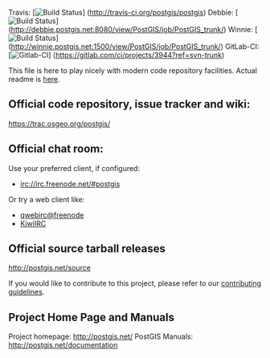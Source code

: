 Travis:
 [![Build Status](https://secure.travis-ci.org/postgis/postgis.png)]
 (http://travis-ci.org/postgis/postgis)
Debbie:
 [![Build Status](http://debbie.postgis.net:8080/buildStatus/icon?job=PostGIS_trunk)]
 (http://debbie.postgis.net:8080/view/PostGIS/job/PostGIS_trunk/)
Winnie:
 [![Build Status](http://winnie.postgis.net:1500/buildStatus/icon?job=PostGIS_trunk)]
 (http://winnie.postgis.net:1500/view/PostGIS/job/PostGIS_trunk/)
GitLab-CI:
 [![Gitlab-CI](https://gitlab.com/postgis/postgis/badges/svn-trunk/build.svg)]
 (https://gitlab.com/ci/projects/3944?ref=svn-trunk)

This file is here to play nicely with modern code repository facilities.
Actual readme is [here](README.postgis).

## Official code repository, issue tracker and wiki:
https://trac.osgeo.org/postgis/

## Official chat room:

Use your preferred client, if configured:

 - [irc://irc.freenode.net/#postgis](irc://irc.freenode.net/#postgis)

Or try a web client like:
 - [qwebirc@freenode](https://webchat.freenode.net/#postgis)
 - [KiwiIRC](https://kiwiirc.com/client/irc.freenode.net/#postgis)

## Official source tarball releases
http://postgis.net/source

If you would like to contribute to this project, please refer to our
[contributing guidelines](CONTRIBUTING.md).

## Project Home Page and Manuals
Project homepage: http://postgis.net/
PostGIS Manuals: http://postgis.net/documentation

